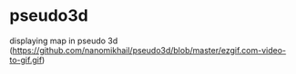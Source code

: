 # pseudo3d
displaying map in pseudo 3d 
(https://github.com/nanomikhail/pseudo3d/blob/master/ezgif.com-video-to-gif.gif)
